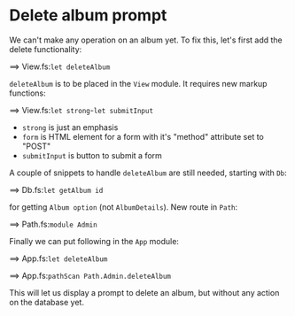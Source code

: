 # Delete album prompt

We can't make any operation on an album yet.
To fix this, let's first add the delete functionality:

==> View.fs:`let deleteAlbum`

`deleteAlbum` is to be placed in the `View` module. It requires new markup functions:

==> View.fs:`let strong`-`let submitInput`

- `strong` is just an emphasis
- `form` is HTML element for a form with it's "method" attribute set to "POST"
- `submitInput` is button to submit a form

A couple of snippets to handle `deleteAlbum` are still needed, starting with `Db`:

==> Db.fs:`let getAlbum id`

for getting `Album option` (not `AlbumDetails`). 
New route in `Path`:

==> Path.fs:`module Admin`

Finally we can put following in the `App` module:

==> App.fs:`let deleteAlbum`

==> App.fs:`pathScan Path.Admin.deleteAlbum`

This will let us display a prompt to delete an album, but without any action on the database yet.